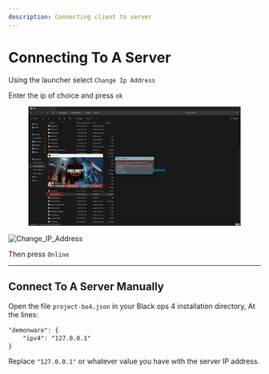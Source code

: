 ```yaml
---
description: Connecting client to server
---
```


# Connecting To A Server

Using the launcher select `Change Ip Address`

Enter the ip of choice and press `ok`

<figure><img src="../.gitbook/assets/Captura de pantalla 2024-01-17 140818.png" alt=""><figcaption></figcaption></figure>

![Change_IP_Address](https://github.com/WrekLess/shield-docs/assets/9027113/680788bb-69a2-4d30-9f0e-5da09c719b72)

Then press `Online`

***

## Connect To A Server Manually

Open the file `project-bo4.json` in your Black ops 4 installation directory, At the lines:

```
"demonware": {
    "ipv4": "127.0.0.1"
}
```

Replace `"127.0.0.1"` or whatever value you have with the server IP address.
